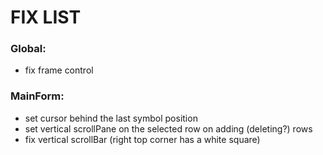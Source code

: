 # FIX LIST

### Global:
- fix frame control

### MainForm:
- set cursor behind the last symbol position
- set vertical scrollPane on the selected row on adding (deleting?) rows
- fix vertical scrollBar (right top corner has a white square)

